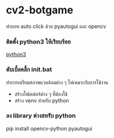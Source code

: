 # cv2-botgame
ทำบอท auto click ด้วย pyautogui และ opencv

### ติดตั้ง python3 ให้เรียบร้อย
[python3](https://www.python.org/downloads/)

### ดับเบิ้ลคลิ้ก init.bat
ทำการเตรียมสภาพแวดล้อมต่าง ๆ ให่เหมาะกับการใช้งาน
- สร้างโฟลเด้อร์ต่าง ๆ ที่ต้องใช้
- สร้าง venv สำหรับ python

### ลง library ต่างสหรับ python
  pip install opencv-python pyautogui
